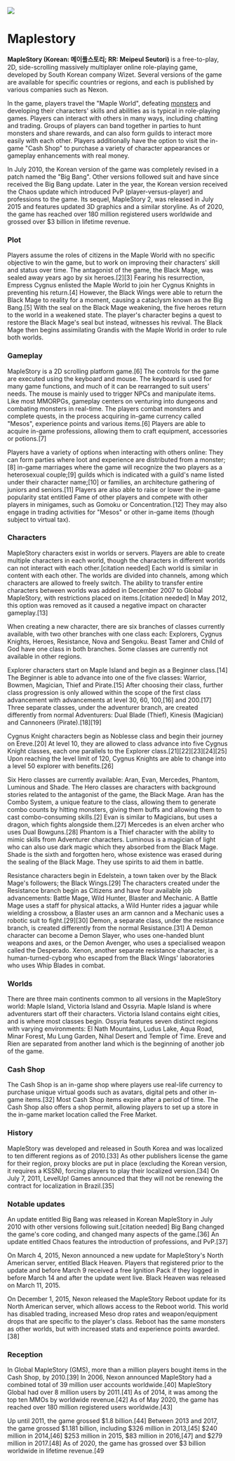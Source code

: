 <a href="https://juncture-digital.org"><img src="https://juncture-digital.org/images/ve-button.png"></a>

<param ve-config 
       title="Imaginary Plants of Maplestory" 
       author= Thao 
       banner="https://wallpapercave.com/wp/wp2255744.jpg" 
       layout="vertical">


# Maplestory

<b> MapleStory (Korean: 메이플스토리; RR: Meipeul Seutori) </b> is a free-to-play, 2D, side-scrolling massively multiplayer online role-playing game, developed by South Korean company Wizet. Several versions of the game are available for specific countries or regions, and each is published by various companies such as Nexon.
<param ve-entity eid= "Q569624"> <!--Maplestory--> 

<param ve-image label="Sakura fields of Mulung" description="Nexon" license="public domain" url="https://i.pinimg.com/originals/b7/bf/de/b7bfdedce97b02e188dc3b4e406dca44.jpg">

In the game, players travel the "Maple World", defeating [monsters](https://strategywiki.org/wiki/MapleStory/Monsters) and developing their characters' skills and abilities as is typical in role-playing games. Players can interact with others in many ways, including chatting and trading. Groups of players can band together in parties to hunt monsters and share rewards, and can also form guilds to interact more easily with each other. Players additionally have the option to visit the in-game "Cash Shop" to purchase a variety of character appearances or gameplay enhancements with real money. <param ve-entity eid= "Q160738"> <!--RPGs-->

<param ve-map center= "37.57683713687936, 126.97568055679828"> 
<param ve-map-layer geojson url= "https://github.com/Athaodam/Maplestory/blob/main/Map.json">



In July 2010, the Korean version of the game was completely revised in a patch named the "Big Bang". Other versions followed suit and have since received the Big Bang update. Later in the year, the Korean version received the Chaos update which introduced PvP (player-versus-player) and professions to the game. Its sequel, MapleStory 2, was released in July 2015 and features updated 3D graphics and a similar storyline. As of 2020, the game has reached over 180 million registered users worldwide and grossed over $3 billion in lifetime revenue.

### Plot
Players assume the roles of citizens in the Maple World with no specific objective to win the game, but to work on improving their characters' skill and status over time. The antagonist of the game, the Black Mage, was sealed away years ago by six heroes.[2][3] Fearing his resurrection, Empress Cygnus enlisted the Maple World to join her Cygnus Knights in preventing his return.[4] However, the Black Wings were able to return the Black Mage to reality for a moment, causing a cataclysm known as the Big Bang.[5] With the seal on the Black Mage weakening, the five heroes return to the world in a weakened state. The player's character begins a quest to restore the Black Mage's seal but instead, witnesses his revival. The Black Mage then begins assimilating Grandis with the Maple World in order to rule both worlds.

### Gameplay
MapleStory is a 2D scrolling platform game.[6] The controls for the game are executed using the keyboard and mouse. The keyboard is used for many game functions, and much of it can be rearranged to suit users' needs. The mouse is mainly used to trigger NPCs and manipulate items. Like most MMORPGs, gameplay centers on venturing into dungeons and combating monsters in real-time. The players combat monsters and complete quests, in the process acquiring in-game currency called "Mesos", experience points and various items.[6] Players are able to acquire in-game professions, allowing them to craft equipment, accessories or potions.[7]

Players have a variety of options when interacting with others online: They can form parties where loot and experience are distributed from a monster;[8] in-game marriages where the game will recognize the two players as a heterosexual couple;[9] guilds which is indicated with a guild's name listed under their character name;[10] or families, an architecture gathering of juniors and seniors.[11] Players are also able to raise or lower the in-game popularity stat entitled Fame of other players and compete with other players in minigames, such as Gomoku or Concentration.[12] They may also engage in trading activities for "Mesos" or other in-game items (though subject to virtual tax).

### Characters
MapleStory characters exist in worlds or servers. Players are able to create multiple characters in each world, though the characters in different worlds can not interact with each other.[citation needed] Each world is similar in content with each other. The worlds are divided into channels, among which characters are allowed to freely switch. The ability to transfer entire characters between worlds was added in December 2007 to Global MapleStory, with restrictions placed on items.[citation needed] In May 2012, this option was removed as it caused a negative impact on character gameplay.[13]

When creating a new character, there are six branches of classes currently available, with two other branches with one class each: Explorers, Cygnus Knights, Heroes, Resistance, Nova and Sengoku. Beast Tamer and Child of God have one class in both branches. Some classes are currently not available in other regions.

Explorer characters start on Maple Island and begin as a Beginner class.[14] The Beginner is able to advance into one of the five classes: Warrior, Bowmen, Magician, Thief and Pirate.[15] After choosing their class, further class progression is only allowed within the scope of the first class advancement with advancements at level 30, 60, 100,[16] and 200.[17] Three separate classes, under the adventurer branch, are created differently from normal Adventurers: Dual Blade (Thief), Kinesis (Magician) and Cannoneers (Pirate).[18][19]

Cygnus Knight characters begin as Noblesse class and begin their journey on Ereve.[20] At level 10, they are allowed to class advance into five Cygnus Knight classes, each one parallels to the Explorer class.[21][22][23][24][25] Upon reaching the level limit of 120, Cygnus Knights are able to change into a level 50 explorer with benefits.[26]

Six Hero classes are currently available: Aran, Evan, Mercedes, Phantom, Luminous and Shade. The Hero classes are characters with background stories related to the antagonist of the game, the Black Mage. Aran has the Combo System, a unique feature to the class, allowing them to generate combo counts by hitting monsters, giving them buffs and allowing them to cast combo-consuming skills.[2] Evan is similar to Magicians, but uses a dragon, which fights alongside them.[27] Mercedes is an elven archer who uses Dual Bowguns.[28] Phantom is a Thief character with the ability to mimic skills from Adventurer characters. Luminous is a magician of light who can also use dark magic which they absorbed from the Black Mage. Shade is the sixth and forgotten hero, whose existence was erased during the sealing of the Black Mage. They use spirits to aid them in battle.

Resistance characters begin in Edelstein, a town taken over by the Black Mage's followers; the Black Wings.[29] The characters created under the Resistance branch begin as Citizens and have four available job advancements: Battle Mage, Wild Hunter, Blaster and Mechanic. A Battle Mage uses a staff for physical attacks, a Wild Hunter rides a jaguar while wielding a crossbow, a Blaster uses an arm cannon and a Mechanic uses a robotic suit to fight.[29][30] Demon, a separate class, under the resistance branch, is created differently from the normal Resistance.[31] A Demon character can become a Demon Slayer, who uses one-handed blunt weapons and axes, or the Demon Avenger, who uses a specialised weapon called the Desperado. Xenon, another separate resistance character, is a human-turned-cyborg who escaped from the Black Wings' laboratories who uses Whip Blades in combat.

### Worlds
There are three main continents common to all versions in the MapleStory world: Maple Island, Victoria Island and Ossyria. Maple Island is where adventurers start off their characters. Victoria Island contains eight cities, and is where most classes begin. Ossyria features seven distinct regions with varying environments: El Nath Mountains, Ludus Lake, Aqua Road, Minar Forest, Mu Lung Garden, Nihal Desert and Temple of Time. Ereve and Rien are separated from another land which is the beginning of another job of the game.

### Cash Shop
The Cash Shop is an in-game shop where players use real-life currency to purchase unique virtual goods such as avatars, digital pets and other in-game items.[32] Most Cash Shop items expire after a period of time. The Cash Shop also offers a shop permit, allowing players to set up a store in the in-game market location called the Free Market.

### History
MapleStory was developed and released in South Korea and was localized to ten different regions as of 2010.[33] As other publishers license the game for their region, proxy blocks are put in place (excluding the Korean version, it requires a KSSN), forcing players to play their localized version.[34] On July 7, 2011, LevelUp! Games announced that they will not be renewing the contract for localization in Brazil.[35]

### Notable updates
An update entitled Big Bang was released in Korean MapleStory in July 2010 with other versions following suit.[citation needed] Big Bang changed the game's core coding, and changed many aspects of the game.[36] An update entitled Chaos features the introduction of professions, and PvP.[37]

On March 4, 2015, Nexon announced a new update for MapleStory's North American server, entitled Black Heaven. Players that registered prior to the update and before March 9 received a free Ignition Pack if they logged in before March 14 and after the update went live. Black Heaven was released on March 11, 2015.

On December 1, 2015, Nexon released the MapleStory Reboot update for its North American server, which allows access to the Reboot world. This world has disabled trading, increased Meso drop rates and weapon/equipment drops that are specific to the player's class. Reboot has the same monsters as other worlds, but with increased stats and experience points awarded.[38]

### Reception
In Global MapleStory (GMS), more than a million players bought items in the Cash Shop, by 2010.[39] In 2006, Nexon announced MapleStory had a combined total of 39 million user accounts worldwide.[40] MapleStory Global had over 8 million users by 2011.[41] As of 2014, it was among the top ten MMOs by worldwide revenue.[42] As of May 2020, the game has reached over 180 million registered users worldwide.[43]

Up until 2011, the game grossed $1.8 billion.[44] Between 2013 and 2017, the game grossed $1.181 billion, including $326 million in 2013,[45] $240 million in 2014,[46] $253 million in 2015, $83 million in 2016,[47] and $279 million in 2017.[48] As of 2020, the game has grossed over $3 billion worldwide in lifetime revenue.[49

